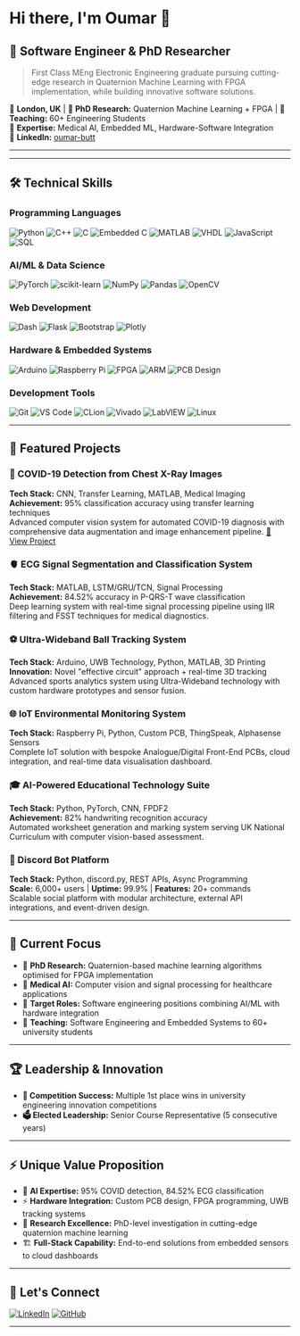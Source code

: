 # Hi there, I'm Oumar 👋

## 🔬 Software Engineer & PhD Researcher

> First Class MEng Electronic Engineering graduate pursuing cutting-edge research in Quaternion Machine Learning with FPGA implementation, while building innovative software solutions.

📍 **London, UK** | 🔬 **PhD Research:** Quaternion Machine Learning + FPGA | 👥 **Teaching:** 60+ Engineering Students  
🎯 **Expertise:** Medical AI, Embedded ML, Hardware-Software Integration  
💼 **LinkedIn:** [oumar-butt](https://linkedin.com/in/oumar-butt)

---

<!--![GitHub Stats](https://github-readme-stats.vercel.app/api?username=oum4r&show_icons=true&theme=radical&include_all_commits=true&count_private=true)-->
<!--![GitHub Streak](https://github-readme-streak-stats.herokuapp.com/?user=oum4r&theme=radical)-->

---

## 🛠️ Technical Skills

### Programming Languages
![Python](https://img.shields.io/badge/Python-3776AB?style=for-the-badge&logo=python&logoColor=white)
![C++](https://img.shields.io/badge/C++-00599C?style=for-the-badge&logo=c%2B%2B&logoColor=white)
![C](https://img.shields.io/badge/C-A8B9CC?style=for-the-badge&logo=c&logoColor=white)
![Embedded C](https://img.shields.io/badge/Embedded_C-00599C?style=for-the-badge&logo=c&logoColor=white)
![MATLAB](https://img.shields.io/badge/MATLAB-0076A8?style=for-the-badge&logo=mathworks&logoColor=white)
![VHDL](https://img.shields.io/badge/VHDL-543978?style=for-the-badge&logoColor=white)
![JavaScript](https://img.shields.io/badge/JavaScript-F7DF1E?style=for-the-badge&logo=javascript&logoColor=black)
![SQL](https://img.shields.io/badge/SQL-4479A1?style=for-the-badge&logo=mysql&logoColor=white)

### AI/ML & Data Science
![PyTorch](https://img.shields.io/badge/PyTorch-EE4C2C?style=for-the-badge&logo=pytorch&logoColor=white)
![scikit-learn](https://img.shields.io/badge/scikit--learn-F7931E?style=for-the-badge&logo=scikit-learn&logoColor=white)
![NumPy](https://img.shields.io/badge/NumPy-013243?style=for-the-badge&logo=numpy&logoColor=white)
![Pandas](https://img.shields.io/badge/Pandas-150458?style=for-the-badge&logo=pandas&logoColor=white)
![OpenCV](https://img.shields.io/badge/OpenCV-5C3EE8?style=for-the-badge&logo=opencv&logoColor=white)

### Web Development
![Dash](https://img.shields.io/badge/Dash-008DE4?style=for-the-badge&logo=plotly&logoColor=white)
![Flask](https://img.shields.io/badge/Flask-000000?style=for-the-badge&logo=flask&logoColor=white)
![Bootstrap](https://img.shields.io/badge/Bootstrap-563D7C?style=for-the-badge&logo=bootstrap&logoColor=white)
![Plotly](https://img.shields.io/badge/Plotly-3F4F75?style=for-the-badge&logo=plotly&logoColor=white)

### Hardware & Embedded Systems
![Arduino](https://img.shields.io/badge/Arduino-00979D?style=for-the-badge&logo=arduino&logoColor=white)
![Raspberry Pi](https://img.shields.io/badge/Raspberry%20Pi-C51A4A?style=for-the-badge&logo=raspberry-pi&logoColor=white)
![FPGA](https://img.shields.io/badge/FPGA-FF6600?style=for-the-badge&logoColor=white)
![ARM](https://img.shields.io/badge/ARM%20Cortex-0091BD?style=for-the-badge&logo=arm&logoColor=white)
![PCB Design](https://img.shields.io/badge/PCB_Design-00979D?style=for-the-badge&logoColor=white)

### Development Tools
![Git](https://img.shields.io/badge/Git-F05032?style=for-the-badge&logo=git&logoColor=white)
![VS Code](https://img.shields.io/badge/VS_Code-007ACC?style=for-the-badge&logo=visual-studio-code&logoColor=white)
![CLion](https://img.shields.io/badge/CLion-000000?style=for-the-badge&logo=clion&logoColor=white)
![Vivado](https://img.shields.io/badge/Xilinx_Vivado-FF1010?style=for-the-badge&logoColor=white)
![LabVIEW](https://img.shields.io/badge/LabVIEW-FFDB00?style=for-the-badge&logo=labview&logoColor=black)
![Linux](https://img.shields.io/badge/Linux-FCC624?style=for-the-badge&logo=linux&logoColor=black)

---

## 🚀 Featured Projects

### 🏥 COVID-19 Detection from Chest X-Ray Images
**Tech Stack:** CNN, Transfer Learning, MATLAB, Medical Imaging  
**Achievement:** 95% classification accuracy using transfer learning techniques  
Advanced computer vision system for automated COVID-19 diagnosis with comprehensive data augmentation and image enhancement pipeline.
[🔗 View Project](https://github.com/oum4r/covid-xray-detection)

### 🫀 ECG Signal Segmentation and Classification System
**Tech Stack:** MATLAB, LSTM/GRU/TCN, Signal Processing  
**Achievement:** 84.52% accuracy in P-QRS-T wave classification  
Deep learning system with real-time signal processing pipeline using IIR filtering and FSST techniques for medical diagnostics.
<!--[🔗 View Project](https://github.com/username/ecg-classification)-->

### ⚽ Ultra-Wideband Ball Tracking System
**Tech Stack:** Arduino, UWB Technology, Python, MATLAB, 3D Printing  
**Innovation:** Novel "effective circuit" approach + real-time 3D tracking  
Advanced sports analytics system using Ultra-Wideband technology with custom hardware prototypes and sensor fusion.
<!--[🔗 View Project](https://github.com/username/sports-tracking)-->

### 🌐 IoT Environmental Monitoring System
**Tech Stack:** Raspberry Pi, Python, Custom PCB, ThingSpeak, Alphasense Sensors  
Complete IoT solution with bespoke Analogue/Digital Front-End PCBs, cloud integration, and real-time data visualisation dashboard.
<!--[🔗 View Project](https://github.com/username/iot-air-quality)-->

### 🎓 AI-Powered Educational Technology Suite
**Tech Stack:** Python, PyTorch, CNN, FPDF2  
**Achievement:** 82% handwriting recognition accuracy  
Automated worksheet generation and marking system serving UK National Curriculum with computer vision-based assessment.
<!--[🔗 Generator](https://github.com/username/worksheet-generator) | [🔗 ML Marking](https://github.com/username/automated-marking)-->

### 🤖 Discord Bot Platform
**Tech Stack:** Python, discord.py, REST APIs, Async Programming  
**Scale:** 6,000+ users | **Uptime:** 99.9% | **Features:** 20+ commands  
Scalable social platform with modular architecture, external API integrations, and event-driven design.
<!--[🔗 View Project](https://github.com/username/discord-bot)-->

---

## 🎯 Current Focus

- 🔬 **PhD Research:** Quaternion-based machine learning algorithms optimised for FPGA implementation
- 🏥 **Medical AI:** Computer vision and signal processing for healthcare applications  
- 💼 **Target Roles:** Software engineering positions combining AI/ML with hardware integration
- 👥 **Teaching:** Software Engineering and Embedded Systems to 60+ university students

---

## 🏆 Leadership & Innovation

- **🥇 Competition Success:** Multiple 1st place wins in university engineering innovation competitions
- **🗳️ Elected Leadership:** Senior Course Representative (5 consecutive years)

---

## ⚡ Unique Value Proposition

- 🧠 **AI Expertise:** 95% COVID detection, 84.52% ECG classification
- ⚡ **Hardware Integration:** Custom PCB design, FPGA programming, UWB tracking systems
- 🔬 **Research Excellence:** PhD-level investigation in cutting-edge quaternion machine learning
- 🏗️ **Full-Stack Capability:** End-to-end solutions from embedded sensors to cloud dashboards

---

## 🤝 Let's Connect

[![LinkedIn](https://img.shields.io/badge/LinkedIn-0077B5?style=for-the-badge&logo=linkedin&logoColor=white)](https://linkedin.com/in/oumar-butt)
[![GitHub](https://img.shields.io/badge/GitHub-100000?style=for-the-badge&logo=github&logoColor=white)](https://github.com/oum4r)

---
